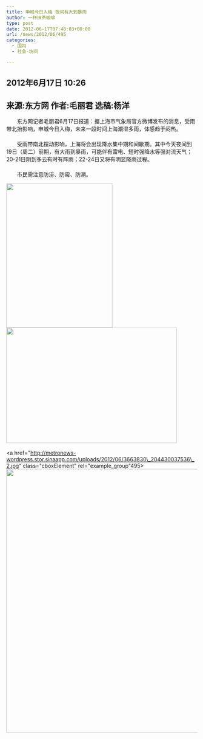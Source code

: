 ```yaml
---
title: 申城今日入梅 夜间有大到暴雨
author: 一杯抹茶咖啡
type: post
date: 2012-06-17T07:48:03+00:00
url: /news/2012/06/495
categories:
  - 国内
  - 社会-坊间

---
```

## 2012年6月17日 10:26

## <!-- BeginOfFootnote -->来源:东方网 作者:毛丽君 选稿:杨洋

<div id="zw">
  <p>
    　　东方网记者毛丽君6月17日报道：据上海市气象局官方微博发布的消息，受雨带北抬影响，申城今日入梅，未来一段时间上海潮湿多雨，体感趋于闷热。<br /> 　　<br /> 　　受雨带南北摆动影响，上海将会出现降水集中期和间歇期。其中今天夜间到19日（周二）前期，有大雨到暴雨，可能伴有雷电、短时强降水等强对流天气；20-21日阴到多云有时有阵雨；22-24日又将有明显降雨过程。<br /> 　　<br /> 　　市民需注意防涝、防霉、防潮。
  </p>
  
  <p>
    <img class="size-full wp-image-496 alignleft" title="3f6e1804-a7e3-4dd0-9629-88f0f812cac5" src="http://metronews-wordpress.stor.sinaapp.com/uploads/2012/06/3f6e1804-a7e3-4dd0-9629-88f0f812cac5.gif" alt="" width="280" height="380" /><a href="http://metronews-wordpress.stor.sinaapp.com/uploads/2012/06/3f6e1804-a7e3-4dd0-9629-88f0f812cac5.gif" class="cboxElement" rel="example_group"495><img title="xinsrc_21060116145301588555" src="http://metronews-wordpress.stor.sinaapp.com/uploads/2012/06/xinsrc_21060116145301588555.jpg" alt="" width="450" height="304" /></a> 
  </p>
</div>

<a href="http://metronews-wordpress.stor.sinaapp.com/uploads/2012/06/3663830\_204430037536\_2.jpg" class="cboxElement" rel="example_group"495><img class="aligncenter size-full wp-image-498" title="3663830_204430037536_2" src="http://metronews-wordpress.stor.sinaapp.com/uploads/2012/06/3663830_204430037536_2.jpg" alt="" width="1025" height="694" /></a>